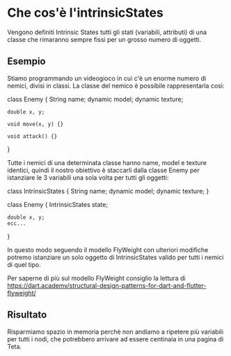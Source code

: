 # Che cos'è l'intrinsicStates

Vengono definiti Intrinsic States tutti gli stati (variabili, attributi) di una classe che rimaranno sempre fissi per un grosso numero di oggetti.

## Esempio

Stiamo programmando un videogioco in cui c'è un enorme numero di nemici, divisi in classi.
La classe del nemico è possibile rappresentarla così:

class Enemy {
    String name;
    dynamic model; 
    dynamic texture;

    double x, y;

    void move(x, y) {}

    void attack() {}
}

Tutte i nemici di una determinata classe hanno name, model e texture identici, quindi il nostro obiettivo è staccarli dalla classe Enemy per istanziare le 3 variabili una sola volta per tutti gli oggetti:

class IntrinsicStates {
    String name;
    dynamic model;
    dynamic texture;
}

class Enemy {
    IntrinsicStates state;

    double x, y;
    ecc...
}

In questo modo seguendo il modello FlyWeight con ulteriori modifiche potremo istanziare un solo oggetto di IntrinsicStates valido per tutti i nemici di quel tipo.

Per saperne di più sul modello FlyWeight consiglio la lettura di 
https://dart.academy/structural-design-patterns-for-dart-and-flutter-flyweight/

## Risultato

Risparmiamo spazio in memoria perchè non andiamo a ripetere più variabili per tutti i nodi, che potrebbero arrivare ad essere centinaia in una pagina di Teta.